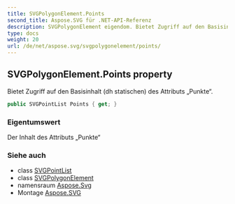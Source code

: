 ```yaml
---
title: SVGPolygonElement.Points
second_title: Aspose.SVG für .NET-API-Referenz
description: SVGPolygonElement eigendom. Bietet Zugriff auf den Basisinhalt dh statischen des Attributs Punkte.
type: docs
weight: 20
url: /de/net/aspose.svg/svgpolygonelement/points/
---
```

## SVGPolygonElement.Points property

Bietet Zugriff auf den Basisinhalt (dh statischen) des Attributs „Punkte“.

```csharp
public SVGPointList Points { get; }
```

### Eigentumswert

Der Inhalt des Attributs „Punkte“

### Siehe auch

* class [SVGPointList](../../../aspose.svg.datatypes/svgpointlist/)
* class [SVGPolygonElement](../)
* namensraum [Aspose.Svg](../../svgpolygonelement/)
* Montage [Aspose.SVG](../../../)


